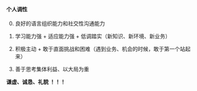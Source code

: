 #### 个人调性

0. 良好的语言组织能力和社交性沟通能力

1. 学习能力强 + 适应能力强 + 低调踏实（新知识、新环境、新业务）

2. 积极主动 + 敢于直面挑战和困难（遇到业务、机会的时候，敢于第一个站起来）

3. 善于思考集体利益、以大局为重

**谦虚、诚恳、礼貌 ！！！**
